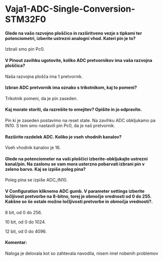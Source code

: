 # Vaja1-ADC-Single-Conversion-STM32F0
<h4> Glede na vašo razvojno ploščico in razširitveno vezje s tipkami ter potenciometri, izberite ustrezni analogni vhod. Kateri pin je to? </h4>
<p> Izbrali smo pin Pc0. </p>
<h4> V Pinout zavihku ugotovite, koliko ADC pretvornikov ima vaša razvojna ploščica? </h4>
<p> Naša razvojna plošča ima 1 pretvornik. </p>
<h4> Izbran ADC pretvornik ima oznako s trikotnikom, kaj to pomeni? </h4>
<p> Trikotnik pomeni, da je pin zaseden. </p>
<h4> Kaj morate storiti, da razrešite to omejitev? Opišite in jo odpravite. </h4>
<p> Pin ki je zaseden postavimo na reset state. Na zavihku ADC obkljukamo pa IN10. S tem smo nastavili pin Pc0, da je naš pretvornik. </p>
<h4> Razširite razdelek ADC. Koliko je vseh vhodnih kanalov? </h4>
<p> Vseh vhodnik kanalov je 16. </p>
<h4> Glede na potenciometer na vaši ploščici izberite-obkljukajte ustrezni kanal/pin. Na zaslonu se vam mora usterzno pobarvati izbrani pin v zeleno barvo. Kaj se izpiše poleg pina? </h4>
<p> Poleg pina se izpiše ADC_IN10. </p>
<h4> V Configuration kliknemo ADC gumb. V parameter settings izberite ločljivost pretvorbe na 8-bitno, torej je območje vrednosti od 0 do 255. Kakšne so še ostale možne ločljivosti pretvorbe in območja vrednosti?. </h4>
<p> 8 bit, od 0 do 256. </p>
<p> 10 bit, od 0 do 1024. </p>
<p> 12 bit, od 0 do 4096. </p>
<h4> Komentar: </h4>
<p> Naloga je delovala kot so zahtevala navodila, nisem imel nobenih problemov </p>
